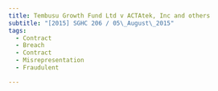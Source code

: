 ```yaml
---
title: Tembusu Growth Fund Ltd v ACTAtek, Inc and others 
subtitle: "[2015] SGHC 206 / 05\_August\_2015"
tags:
  - Contract
  - Breach
  - Contract
  - Misrepresentation
  - Fraudulent

---
```


